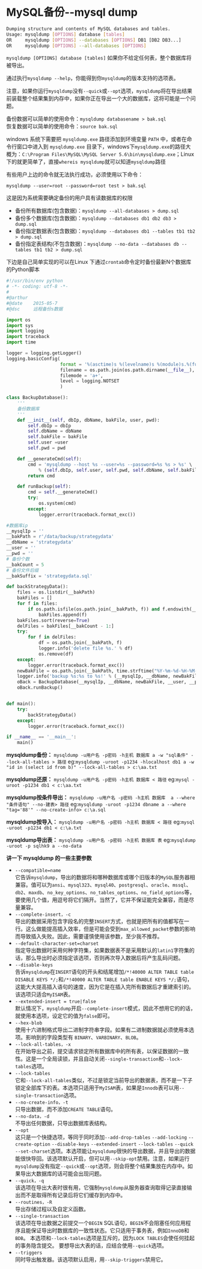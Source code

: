 # MySQL备份--mysql dump

```bash
Dumping structure and contents of MySQL databases and tables.
Usage: mysqldump [OPTIONS] database [tables]
OR     mysqldump [OPTIONS] --databases [OPTIONS] DB1 [DB2 DB3...]
OR     mysqldump [OPTIONS] --all-databases [OPTIONS]
```

`mysqldump [OPTIONS] database [tables]`  如果你不给定任何表，整个数据库将被导出。

通过执行`mysqldump --help`，你能得到你`mysqldump`的版本支持的选项表。

注意，如果你运行`mysqldump`没有`--quick`或`--opt`选项，`mysqldump`将在导出结果前装载整个结果集到内存中，如果你正在导出一个大的数据库，这将可能是一个问题。

备份数据可以简单的使用命令：`mysqldump databasename > bak.sql`  
恢复数据可以简单的使用命令：`source bak.sql`

windows 系统下需要把 `mysqldump.exe` 路径添加到环境变量 `PATH` 中，或者在命令行窗口中进入到 `mysqldump.exe` 目录下，windows下`mysqldump.exe`的路径大概为：`C:\Program Files\MySQL\MySQL Server 5.6\bin\mysqldump.exe`；Linux下的就更简单了，直接`whereis mysqldump`就可以知道`mysqldump`路径

有些用户上边的命令就无法执行成功，必须使用以下命令：

```shell
mysqldump --user=root --password=root test > bak.sql
```

这是因为系统需要确定备份的用户具有读数据库的权限

* 备份所有数据库\(包含数据\)：`mysqldump --all-databases > dump.sql`                                                                                                      
* 备份多个数据库\(包含数据\)：`mysqldump --databases db1 db2 db3 > dump.sql`                                                                                       
* 备份指定数据表\(包含数据\)：`mysqldump --databases db1 --tables tb1 tb2 > dump.sql`                                                                      
* 备份指定表结构\(不包含数据\)：`mysqldump --no-data --databases db --tables tb1 tb2 > dump.sql`

下边是自己简单实现的可以在Linux 下通过`crontab`命令定时备份最新N个数据库的Python脚本

```python
#!/usr/bin/env python
# -*- coding: utf-8 -*-
#
#@arthur  
#@date    2015-05-7
#@dsc     远程备份s数据

import os
import sys
import logging
import traceback
import time

logger = logging.getLogger()
logging.basicConfig(
                    format = '%(asctime)s %(levelname)s %(module)s.%(funcName)s Line:%(lineno)d\t%(message)s',
                    filename = os.path.join(os.path.dirname(__file__), r'backStrategyData.log'),
                    filemode = 'a+',
                    level = logging.NOTSET
                    )

class BackupDatabase():
    '''
    备份数据库
    '''
    def __init__(self, dbIp, dbName, bakFile, user, pwd):
        self.dbIp = dbIp
        self.dbName = dbName
        self.bakFile = bakFile
        self.user =user
        self.pwd = pwd

    def __generateCmd(self):
        cmd = 'mysqldump --host %s --user=%s --password=%s %s > %s' \
            % (self.dbIp, self.user, self.pwd, self.dbName, self.bakFile)
        return cmd    

    def runBackup(self):
        cmd = self.__generateCmd()
        try:
            os.system(cmd)
        except:
            logger.error(traceback.format_exc())

#数据库ip
__mysqlIp = ''
__bakPath = r'/data/backup/strategydata'
__dbName = 'strategydata'
__user = ''
__pwd = ''
# 备份个数
__bakCount = 5
# 备份文件后缀
__bakSuffix = 'strategydata.sql'

def backStrategyData():
    files = os.listdir(__bakPath)
    bakFiles = []
    for f in files:
        if os.path.isfile(os.path.join(__bakPath, f)) and f.endswith(__bakSuffix):
            bakFiles.append(f)
    bakFiles.sort(reverse=True)
    delFiles = bakFiles[__bakCount - 1:]
    try:
        for f in delFiles:
            df = os.path.join(__bakPath, f)
            logger.info('delete file %s.' % df)
            os.remove(df)
    except:
        logger.error(traceback.format_exc())
    newBakFile = os.path.join(__bakPath, time.strftime("%Y-%m-%d-%H-%M-%S") + __bakSuffix)
    logger.info('backup %s:%s to %s!' % (__mysqlIp, __dbName, newBakFile))
    oBack = BackupDatabase(__mysqlIp, __dbName, newBakFile, __user, __pwd)
    oBack.runBackup()


def main():
    try:
        backStrategyData()
    except:
        logger.error(traceback.format_exc())

if __name__ == '__main__':
    main()
```


**mysqldump备份：**
`mysqldump -u用户名 -p密码 -h主机 数据库 a -w "sql条件" --lock-all-tables > 路径`
eg:`mysqldump -uroot -p1234 -hlocalhost db1 a -w "id in (select id from b)" --lock-all-tables > c:\aa.txt`  

**mysqldump还原：**
`mysqldump -u用户名 -p密码 -h主机 数据库 < 路径`
eg:`mysql -uroot -p1234 db1 < c:\aa.txt`  

**mysqldump按条件导出：**
`mysqldump -u用户名 -p密码 -h主机 数据库  a --where "条件语句" --no-建表> 路径`
eg:`mysqldump -uroot -p1234 dbname a --where "tag='88'" --no-create-info> c:\a.sql`  

**mysqldump按导入：**
`mysqldump -u用户名 -p密码 -h主机 数据库 < 路径`
eg:`mysql -uroot -p1234 db1 < c:\a.txt`  

**mysqldump导出表：**
`mysqldump -u用户名 -p密码 -h主机 数据库 表`
eg:`mysqldump -uroot -p sqlhk9 a --no-data`  


**讲一下 mysqldump 的一些主要参数**
* `--compatible=name`  
    它告诉`mysqldump`，导出的数据将和哪种数据库或哪个旧版本的`MySQL`服务器相兼容。值可以为`ansi`、`mysql323`、`mysql40`、`postgresql`、`oracle`、`mssql`、`db2`、`maxdb`、`no_key_options`、`no_tables_options`、`no_field_options`等，要使用几个值，用逗号将它们隔开。当然了，它并不保证能完全兼容，而是尽量兼容。 
* `--complete-insert，-c`  
    导出的数据采用包含字段名的完整`INSERT`方式，也就是把所有的值都写在一行。这么做能提高插入效率，但是可能会受到`max_allowed_packet`参数的影响而导致插入失败。因此，需要谨慎使用该参数，至少我不推荐。 
* `--default-character-set=charset`  
    指定导出数据时采用何种字符集，如果数据表不是采用默认的`latin1`字符集的话，那么导出时必须指定该选项，否则再次导入数据后将产生乱码问题。  
* `--disable-keys`  
    告诉`mysqldump`在`INSERT`语句的开头和结尾增加`/*!40000 ALTER TABLE table DISABLE KEYS */;`和`/*!40000 ALTER TABLE table ENABLE KEYS */;`语句，这能大大提高插入语句的速度，因为它是在插入完所有数据后才重建索引的。该选项只适合`MyISAM`表。  
* `--extended-insert = true|false`  
    默认情况下，`mysqldump`开启`--complete-insert`模式，因此不想用它的的话，就使用本选项，设定它的值为`false`即可。   
* `--hex-blob`  
    使用十六进制格式导出二进制字符串字段。如果有二进制数据就必须使用本选项。影响到的字段类型有 `BINARY`、`VARBINARY`、`BLOB`。
* `--lock-all-tables，-x`  
    在开始导出之前，提交请求锁定所有数据库中的所有表，以保证数据的一致性。这是一个全局读锁，并且自动关闭`--single-transaction`和`--lock-tables`选项。  
* `--lock-tables `  
    它和`--lock-all-tables`类似，不过是锁定当前导出的数据表，而不是一下子锁定全部库下的表。本选项只适用于`MyISAM`表，如果是`Innodb`表可以用`--single-transaction`选项。  
* `--no-create-info，-t`  
    只导出数据，而不添加`CREATE TABLE`语句。  
* `--no-data，-d`  
    不导出任何数据，只导出数据库表结构。  
* `--opt`  
    这只是一个快捷选项，等同于同时添加`--add-drop-tables` `--add-locking` `--create-option` `--disable-keys` `--extended-insert` `--lock-tables` `--quick` `--set-charset`选项。本选项能让`mysqldump`很快的导出数据，并且导出的数据能很快导回。该选项默认开启，但可以用`--skip-opt`禁用。注意，如果运行`mysqldump`没有指定`--quick`或`--opt`选项，则会将整个结果集放在内存中。如果导出大数据库的话可能会出现问题。  
* `--quick，-q`  
    该选项在导出大表时很有用，它强制`mysqldump`从服务器查询取得记录直接输出而不是取得所有记录后将它们缓存到内存中。
* `--routines，-R`  
    导出存储过程以及自定义函数。
* `--single-transaction`  
    该选项在导出数据之前提交一个`BEGIN` SQL语句，`BEGIN`不会阻塞任何应用程序且能保证导出时数据库的一致性状态。它只适用于事务表，例如`InnoDB`和`BDB`。
本选项和`--lock-tables`选项是互斥的，因为`LOCK TABLES`会使任何挂起的事务隐含提交。
要想导出大表的话，应结合使用`--quick`选项。
* `--triggers`  
    同时导出触发器。该选项默认启用，用`--skip-triggers`禁用它。